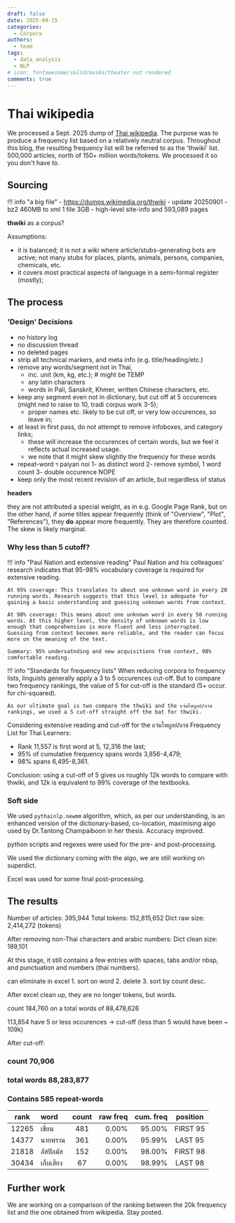 ```yaml
---
draft: false 
date: 2025-09-15
categories:
  - Corpora
authors:
  - team
tags:
  - data_analysis
  - NLP
# icon: fontawesome/solid/masks/theater not rendered
comments: true
---
```


# Thai wikipedia

We processed a Sept. 2025 dump of [Thai wikipedia](https://th.wikipedia.org/). The purpose was to produce a frequency list based on a relatively neutral corpus. Throughout this blog, the resulting frequency list will be referred to as the 'thwiki' list. 500,000 articles, north of 150+ million words/tokens. We processed it so you don't have to.

<!-- more -->

## Sourcing

!!! info "a big file"
    - https://dumps.wikimedia.org/thwiki
    - update 20250901
    - bz2 460MB to xml 1 file 3GB 
    - high-level site-info and 593,089 pages


**thwiki** as a corpus?

Assumptions:
- it is balanced;
    it is not a wiki where article/stubs-generating bots are active;
    not many stubs for places, plants, animals, persons, companies, chemicals, etc.
- it covers most practical aspects of language in a semi-formal register (mostly);


## The process

### 'Design' Decisions

- no history log
- no discussion thread
- no deleted pages
- strip all technical markers, and meta info (e.g. title/heading/etc.)
- remove any words/segment not in Thai,
    - inc. unit (km, kg, etc.); # might be TEMP
    - any latin characters
    - words in Pali, Sanskrit, Khmer, written Chinese characters, etc.
- keep any segment even not in dictionary, but cut off at 5 occurences (might ned to raise to 10, tradi corpus work 3-5);
    - proper names etc. likely to be cut off, or very low occurences, so leave in;
- at least in first pass, do not attempt to remove infoboxes, and category links;
    - these will increase the occurences of certain words, but we feel it reflects actual increased usage.
    - we note that it might skew slightly the frequency for these words
- repeat-word ฯ 	paiyan noi
    1- as distinct word
    2- remove symbol, 1 word count
    3- double occurence NOPE
- keep only the most recent revision of an article, but regardless of status


**headers**

they are not attributed a special weight, as in e.g. Google Page Rank, but on the other hand, if some titles appear frequently (think of "Overview", "Plot", "References"), they **do** appear more frequently. They are therefore counted. The skew is likely marginal.

### Why less than 5 cutoff?

!!! info "Paul Nation and extensive reading"
    Paul Nation and his colleagues' research indicates that 95-98% vocabulary coverage is required for extensive reading.

    At 95% coverage: This translates to about one unknown word in every 20 running words. Research suggests that this level is adequate for gaining a basic understanding and guessing unknown words from context.

    At 98% coverage: This means about one unknown word in every 50 running words. At this higher level, the density of unknown words is low enough that comprehension is more fluent and less interrupted. Guessing from context becomes more reliable, and the reader can focus more on the meaning of the text.

    Summary: 95% undersatnding and new acquisitions from context, 98% comfortable reading.

!!! info "Standards for frequency lists"
    When reducing corpora to frequency lists, linguists generally apply a 3 to 5 occurences cut-off. But to compare two frequency rankings, the value of 5 for cut-off is the standard (5+ occur. for chi-squared). 
    
    As our ultimate goal is two compare the thwiki and the แจ่มไพบูลย์/แรช rankings, we used a 5 cut-off straight off the bat for thwiki.


Considering extensive reading and cut-off for the แจ่มไพบูลย์/แรช Frequency List for Thai Learners:

- Rank 11,557 is first word at 5, 12,316 the last;
- 95% of cumulative frequency spans words 3,856-4,479;
- 98% spans 6,495-8,361.

Conclusion: using a cut-off of 5 gives us roughly 12k words to compare with thwiki, and 12k is equivalent to 99% coverage of the textbooks.


### Soft side

We used `pythainlp.newmm` algorithm, which, as per our understanding, is an enhanced version of the dictionary-based, co-location, maximising algo used by Dr.Tantong Champaiboon in her thesis. Accuracy improved.

python scripts and regexes were used for the pre- and post-processing.

We used the dictionary coming with the algo, we are still working on superdict.

Excel was used for some final post-processing.

## The results

Number of articles: 395,944
Total tokens: 152,815,652
Dict raw size: 2,414,272 (tokens)

After removing non-Thai characters and arabic numbers:
Dict clean size: 189,101

At this stage, it still contains a few entries with spaces, tabs and/or nbsp, and punctuation and numbers (thai numbers).

can eliminate in excel
    1. sort on word
    2. delete 
    3. sort by count desc.

After excel clean up, they are no longer tokens, but words.

count	 184,760 on a total words	of 88,478,626 

113,854 have 5 or less occurences -> cut-off (less than 5 would have been ~ 109k)

After cut-off:

### count	 70,906 
### total words	 88,283,877 
### Contains 585 repeat-words

| rank | word | count | raw freq | cum. freq | position |
| :---: | :--- | :---: | ---: | ---: | :---: |
| 12265	| เชี่ยน	| 481	| 0.00%		| 95.00%		| FIRST 95	| 
| 14377	| นายพราน	| 361 	| 	0.00%	| 	95.99%	| 	LAST 95	| 
| 21818	| ลัสปัลมัส	| 152 	| 	0.00%	| 	98.00%		| FIRST 98	| 
| 30434	| เก็บเสียง	| 67 	| 	0.00%		| 98.99%		| LAST 98	| 



## Further work

We are working on a comparison of the ranking between the 20k frequency list and the one obtained from wikipedia. Stay posted.